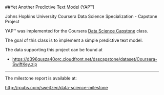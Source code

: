 ##Yet Another Predictive Text Model (YAP™) 

Johns Hopkins University Coursera Data Science Specialization - Capstone Project

YAP™ was implemented for the Coursera [Data Science Capstone](https://www.coursera.org/learn/data-science-project/) class.

The goal of this class is to implement a simple predictive text model.

The data supporting this project can be found at  

* https://d396qusza40orc.cloudfront.net/dsscapstone/dataset/Coursera-SwiftKey.zip

---

The milestone report is available at:

http://rpubs.com/sweitzen/data-science-milestone


